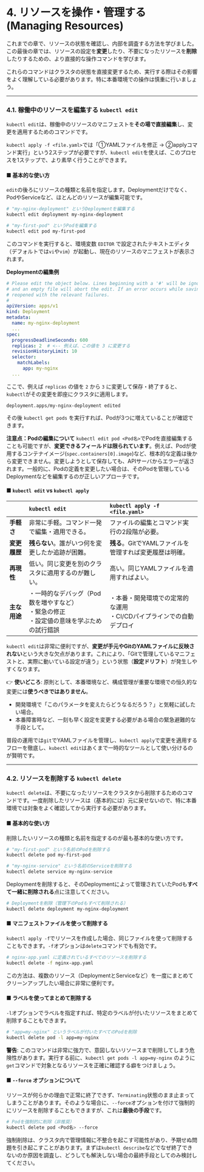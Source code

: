 # 4. リソースを操作・管理する (Managing Resources)

これまでの章で、リソースの状態を確認し、内部を調査する方法を学びました。この最後の章では、リソースの設定を**変更**したり、不要になったリソースを**削除**したりするための、より直接的な操作コマンドを学びます。

これらのコマンドはクラスタの状態を直接変更するため、実行する際はその影響をよく理解している必要があります。特に本番環境での操作は慎重に行いましょう。

---

### 4.1. 稼働中のリソースを編集する `kubectl edit`

`kubectl edit`は、稼働中のリソースのマニフェストを**その場で直接編集**し、変更を適用するためのコマンドです。

`kubectl apply -f <file.yaml>`では「①YAMLファイルを修正 → ②applyコマンド実行」という2ステップが必要ですが、`kubectl edit`を使えば、このプロセスを1ステップで、より素早く行うことができます。

#### ■ 基本的な使い方

`edit`の後ろにリソースの種類と名前を指定します。Deploymentだけでなく、PodやServiceなど、ほとんどのリソースが編集可能です。

```bash
# "my-nginx-deployment" というDeploymentを編集する
kubectl edit deployment my-nginx-deployment

# "my-first-pod" というPodを編集する
kubectl edit pod my-first-pod
```

このコマンドを実行すると、環境変数 `EDITOR` で設定されたテキストエディタ（デフォルトでは`vi`や`vim`）が起動し、現在のリソースのマニフェストが表示されます。

**Deploymentの編集例**
```yaml
# Please edit the object below. Lines beginning with a '#' will be ignored,
# and an empty file will abort the edit. If an error occurs while saving this file will be
# reopened with the relevant failures.
#
apiVersion: apps/v1
kind: Deployment
metadata:
  name: my-nginx-deployment
  ...
spec:
  progressDeadlineSeconds: 600
  replicas: 2  # <-- 例えば、この値を 3 に変更する
  revisionHistoryLimit: 10
  selector:
    matchLabels:
      app: my-nginx
  ...
```

ここで、例えば `replicas` の値を `2` から `3` に変更して保存・終了すると、`kubectl`がその変更を即座にクラスタに適用します。

```
deployment.apps/my-nginx-deployment edited
```

その後 `kubectl get pods` を実行すれば、Podが3つに増えていることが確認できます。

**注意点：Podの編集について**
`kubectl edit pod <Pod名>`でPodを直接編集することも可能ですが、**変更できるフィールドは限られています**。例えば、Podが使用するコンテナイメージ(`spec.containers[0].image`)など、根本的な定義は後から変更できません。変更しようとして保存しても、APIサーバからエラーが返されます。一般的に、Podの定義を変更したい場合は、そのPodを管理しているDeploymentなどを編集するのが正しいアプローチです。

#### ■ `kubectl edit` vs `kubectl apply`

| | `kubectl edit` | `kubectl apply -f <file.yaml>` |
| :--- | :--- | :--- |
| **手軽さ** | 非常に手軽。コマンド一発で編集・適用できる。 | ファイルの編集とコマンド実行の2段階が必要。 |
| **変更履歴** | **残らない**。誰がいつ何を変更したか追跡が困難。 | **残る**。GitでYAMLファイルを管理すれば変更履歴は明確。 |
| **再現性** | 低い。同じ変更を別のクラスタに適用するのが難しい。 | 高い。同じYAMLファイルを適用すればよい。 |
| **主な用途** | ・一時的なデバッグ（Pod数を増やすなど）<br>・緊急の修正<br>・設定値の意味を学ぶための試行錯誤 | ・本番・開発環境での定常的な運用<br>・CI/CDパイプラインでの自動デプロイ |

`kubectl edit`は非常に便利ですが、**変更が手元やGitのYAMLファイルに反映されない**という大きな欠点があります。これにより、「Gitで管理しているマニフェストと、実際に動いている設定が違う」という状態（**設定ドリフト**）が発生しやすくなります。

👉 **使いどころ**:
原則として、本番環境など、構成管理が重要な環境での恒久的な変更には**使うべきではありません**。
*   開発環境で「このパラメータを変えたらどうなるだろう？」と気軽に試したい場合。
*   本番障害時など、一刻も早く設定を変更する必要がある場合の緊急避難的な手段として。

普段の運用では`git`でYAMLファイルを管理し、`kubectl apply`で変更を適用するフローを徹底し、`kubectl edit`はあくまで一時的なツールとして使い分けるのが賢明です。

---

### 4.2. リソースを削除する `kubectl delete`

`kubectl delete`は、不要になったリソースをクラスタから削除するためのコマンドです。一度削除したリソースは（基本的には）元に戻せないので、特に本番環境では対象をよく確認してから実行する必要があります。

#### ■ 基本的な使い方

削除したいリソースの種類と名前を指定するのが最も基本的な使い方です。

```bash
# "my-first-pod" という名前のPodを削除する
kubectl delete pod my-first-pod

# "my-nginx-service" という名前のServiceを削除する
kubectl delete service my-nginx-service
```

Deploymentを削除すると、そのDeploymentによって管理されていたPodも**すべて一緒に削除される**点に注意してください。

```bash
# Deploymentを削除（管理下のPodもすべて削除される）
kubectl delete deployment my-nginx-deployment
```

#### ■ マニフェストファイルを使って削除する

`kubectl apply -f`でリソースを作成した場合、同じファイルを使って削除することもできます。`-f`オプションは`delete`コマンドでも有効です。

```bash
# nginx-app.yaml に定義されているすべてのリソースを削除する
kubectl delete -f nginx-app.yaml
```

この方法は、複数のリソース（DeploymentとServiceなど）を一度にまとめてクリーンアップしたい場合に非常に便利です。

#### ■ ラベルを使ってまとめて削除する

`-l`オプションでラベルを指定すれば、特定のラベルが付いたリソースをまとめて削除することもできます。

```bash
# "app=my-nginx" というラベルが付いたすべてのPodを削除
kubectl delete pod -l app=my-nginx
```

**警告**: このコマンドは非常に強力で、意図しないリソースまで削除してしまう危険性があります。実行する前に、`kubectl get pods -l app=my-nginx` のように`get`コマンドで対象となるリソースを正確に確認する癖をつけましょう。

#### ■ `--force` オプションについて

リソースが何らかの理由で正常に終了できず、`Terminating`状態のまま止まってしまうことがあります。そのような場合に、`--force`オプションを付けて強制的にリソースを削除することもできますが、これは**最後の手段**です。

```bash
# Podを強制的に削除（非推奨）
kubectl delete pod <Pod名> --force
```

強制削除は、クラスタ内で管理情報に不整合を起こす可能性があり、予期せぬ問題を引き起こすことがあります。まずは`kubectl describe`などでなぜ終了できないのか原因を調査し、どうしても解決しない場合の最終手段としてのみ検討してください。
